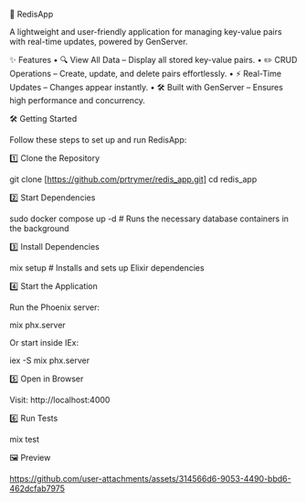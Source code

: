 🚀 RedisApp

A lightweight and user-friendly application for managing key-value pairs with real-time updates, powered by GenServer.

✨ Features
	•	🔍 View All Data – Display all stored key-value pairs.
	•	✏️ CRUD Operations – Create, update, and delete pairs effortlessly.
	•	⚡ Real-Time Updates – Changes appear instantly.
	•	🛠️ Built with GenServer – Ensures high performance and concurrency.

🛠️ Getting Started

Follow these steps to set up and run RedisApp:

1️⃣ Clone the Repository

git clone [https://github.com/prtrymer/redis_app.git]
cd redis_app

2️⃣ Start Dependencies

sudo docker compose up -d  # Runs the necessary database containers in the background

3️⃣ Install Dependencies

mix setup  # Installs and sets up Elixir dependencies

4️⃣ Start the Application

Run the Phoenix server:

mix phx.server

Or start inside IEx:

iex -S mix phx.server

5️⃣ Open in Browser

Visit: http://localhost:4000

6️⃣ Run Tests

mix test

🖼️ Preview

https://github.com/user-attachments/assets/314566d6-9053-4490-bbd6-462dcfab7975


